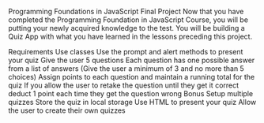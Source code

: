 Programming Foundations in JavaScript Final Project
Now that you have completed the Programming Foundation in JavaScript Course, you will be putting your newly acquired knowledge to the test. You will be building a Quiz App with what you have learned in the lessons preceding this project.

Requirements
Use classes
Use the prompt and alert methods to present your quiz
Give the user 5 questions
Each question has one possible answer from a list of answers (Give the user a minimum of 3 and no more than 5 choices)
Assign points to each question and maintain a running total for the quiz
If you allow the user to retake the question until they get it correct deduct 1 point each time they get the question wrong
Bonus
Setup multiple quizzes
Store the quiz in local storage
Use HTML to present your quiz
Allow the user to create their own quizzes
